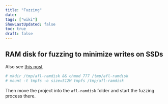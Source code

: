 ```yaml
---
title: "Fuzzing"
date: 
tags: ["wiki"]
ShowLastUpdated: false
toc: true
draft: false
---
```



## RAM disk for fuzzing to minimize writes on SSDs

Also see [this
post](https://www.cipherdyne.org/blog/2014/12/ram-disks-and-saving-your-ssd-from-afl-fuzzing.html)

```sh
# mkdir /tmp/afl-ramdisk && chmod 777 /tmp/afl-ramdisk
# mount -t tmpfs -o size=512M tmpfs /tmp/afl-ramdisk
```

Then move the project into the `afl-ramdisk` folder and start the fuzzing
process there.


